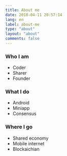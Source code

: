 ```yaml
---
title: About me
date: 2018-04-11 20:57:14
lang: en
label: about-me
type: "about"
layout: "about"
comments: false
---
```

### Who I am
- Coder
- Sharer
- Founder

### What I do
- Android
- Miniapp
- Consensus

### Where I go
- Shared economy
- Mobile internet
- Blockaichian